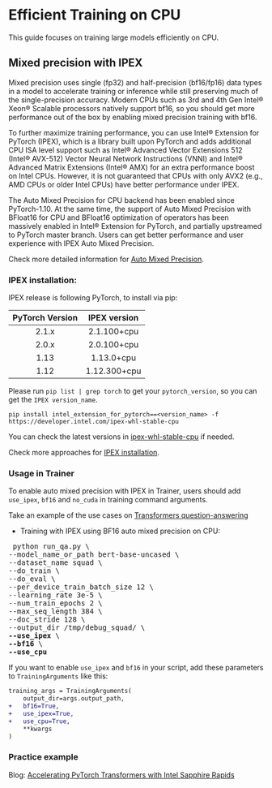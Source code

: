 <!--Copyright 2022 The HuggingFace Team. All rights reserved.

Licensed under the Apache License, Version 2.0 (the "License"); you may not use this file except in compliance with
the License. You may obtain a copy of the License at

http://www.apache.org/licenses/LICENSE-2.0

Unless required by applicable law or agreed to in writing, software distributed under the License is distributed on
an "AS IS" BASIS, WITHOUT WARRANTIES OR CONDITIONS OF ANY KIND, either express or implied. See the License for the

⚠️ Note that this file is in Markdown but contain specific syntax for our doc-builder (similar to MDX) that may not be
rendered properly in your Markdown viewer.

-->

# Efficient Training on CPU

This guide focuses on training large models efficiently on CPU.

## Mixed precision with IPEX
Mixed precision uses single (fp32) and half-precision (bf16/fp16) data types in a model to accelerate training or inference while still preserving much of the single-precision accuracy. Modern CPUs such as 3rd and 4th Gen Intel® Xeon® Scalable processors natively support bf16, so you should get more performance out of the box by enabling mixed precision training with bf16.

To further maximize training performance, you can use Intel® Extension for PyTorch (IPEX), which is a library built upon PyTorch and adds additional CPU ISA level support such as Intel® Advanced Vector Extensions 512 (Intel® AVX-512) Vector Neural Network Instructions (VNNI) and Intel® Advanced Matrix Extensions (Intel® AMX) for an extra performance boost on Intel CPUs. However, it is not guaranteed that CPUs with only AVX2 (e.g., AMD CPUs or older Intel CPUs) have better performance under IPEX.

The Auto Mixed Precision for CPU backend has been enabled since PyTorch-1.10. At the same time, the support of Auto Mixed Precision with BFloat16 for CPU and BFloat16 optimization of operators has been massively enabled in Intel® Extension for PyTorch, and partially upstreamed to PyTorch master branch. Users can get better performance and user experience with IPEX Auto Mixed Precision.

Check more detailed information for [Auto Mixed Precision](https://intel.github.io/intel-extension-for-pytorch/cpu/latest/tutorials/features/amp.html).

### IPEX installation:

IPEX release is following PyTorch, to install via pip:

| PyTorch Version   | IPEX version   |
| :---------------: | :----------:   |
| 2.1.x             |  2.1.100+cpu   |
| 2.0.x             |  2.0.100+cpu   |
| 1.13              |  1.13.0+cpu    |
| 1.12              |  1.12.300+cpu  |

Please run `pip list | grep torch` to get your `pytorch_version`, so you can get the `IPEX version_name`.
```
pip install intel_extension_for_pytorch==<version_name> -f https://developer.intel.com/ipex-whl-stable-cpu
```
You can check the latest versions in [ipex-whl-stable-cpu](https://developer.intel.com/ipex-whl-stable-cpu) if needed.

Check more approaches for [IPEX installation](https://intel.github.io/intel-extension-for-pytorch/cpu/latest/tutorials/installation.html).

### Usage in Trainer
To enable auto mixed precision with IPEX in Trainer, users should add `use_ipex`, `bf16` and `no_cuda` in training command arguments.

Take an example of the use cases on [Transformers question-answering](https://github.com/huggingface/transformers/tree/main/examples/pytorch/question-answering)

- Training with IPEX using BF16 auto mixed precision on CPU:
<pre> python run_qa.py \
--model_name_or_path bert-base-uncased \
--dataset_name squad \
--do_train \
--do_eval \
--per_device_train_batch_size 12 \
--learning_rate 3e-5 \
--num_train_epochs 2 \
--max_seq_length 384 \
--doc_stride 128 \
--output_dir /tmp/debug_squad/ \
<b>--use_ipex</b> \
<b>--bf16</b> \
<b>--use_cpu</b></pre> 

If you want to enable `use_ipex` and `bf16` in your script, add these parameters to `TrainingArguments` like this:
```diff
training_args = TrainingArguments(
    output_dir=args.output_path,
+   bf16=True,
+   use_ipex=True,
+   use_cpu=True,
    **kwargs
)
```

### Practice example

Blog: [Accelerating PyTorch Transformers with Intel Sapphire Rapids](https://huggingface.co/blog/intel-sapphire-rapids)
